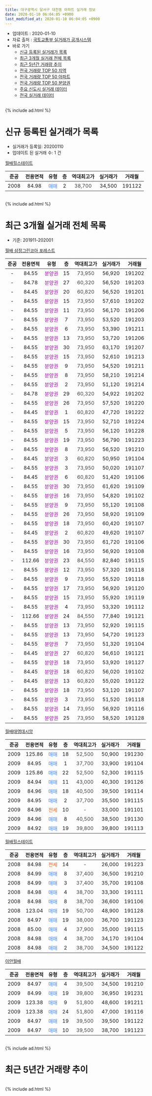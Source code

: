 ```yaml
---
title: 대구광역시 달서구 대천동 아파트 실거래 정보
date: 2020-01-10 06:04:05 +0900
last_modified_at: 2020-01-10 06:04:05 +0900
---
```


* 업데이트 : 2020-01-10
* 자료 출처 : [국토교통부 실거래가 공개시스템](http://rt.molit.go.kr)
* 바로 가기
    * [신규 등록된 실거래가 목록](#신규-등록된-실거래가-목록)
    * [최근 3개월 실거래 전체 목록](#최근-3개월-실거래-전체-목록)
    * [최근 5년간 거래량 추이](#최근-5년간-거래량-추이)
    * [전국 거래량 TOP 50 지역](https://inasie.github.io/apt-trade-info/최근-3개월-전국에서-가장-거래가-많이-발생한-지역)
    * [전국 거래량 TOP 50 아파트](https://inasie.github.io/apt-trade-info/최근-3개월-전국에서-가장-거래가-많이-발생한-아파트)
    * [전국 거래량 TOP 50 분양권](https://inasie.github.io/apt-trade-info/최근-3개월-전국에서-가장-거래가-많이-발생한-분양권)
    * [주요 신도시 실거래 데이터](https://inasie.github.io/apt-trade-info/주요-신도시)
    * [전국 실거래 데이터](https://inasie.github.io/apt-trade-info/전국)
<br>
{% include ad.html %}
<br>

# 신규 등록된 실거래가 목록
* 실거래가 등록일: 20200110
* 업데이트 된 실거래 수: 1 건


[월배힐스테이트](https://search.naver.com/search.naver?query=%EB%8C%80%EA%B5%AC%EA%B4%91%EC%97%AD%EC%8B%9C+%EB%8B%AC%EC%84%9C%EA%B5%AC+%EB%8C%80%EC%B2%9C%EB%8F%99+%EC%9B%94%EB%B0%B0%ED%9E%90%EC%8A%A4%ED%85%8C%EC%9D%B4%ED%8A%B8)

|준공|전용면적|유형|층|역대최고가|실거래가|거래월|
|:---:|:---:|:---:|:---:|:---:|:---:|:---:|
|2008|84.98|<span style="color:#4285f3">매매</span>|2|<span style="color:#444444">38,700</span>|34,500|191122|


<br>
{% include ad.html %}
<br>

# 최근 3개월 실거래 전체 목록
* 기준: 201911-202001


[월배 삼정그린코아 포레스트](https://search.naver.com/search.naver?query=%EB%8C%80%EA%B5%AC%EA%B4%91%EC%97%AD%EC%8B%9C+%EB%8B%AC%EC%84%9C%EA%B5%AC+%EB%8C%80%EC%B2%9C%EB%8F%99+%EC%9B%94%EB%B0%B0+%EC%82%BC%EC%A0%95%EA%B7%B8%EB%A6%B0%EC%BD%94%EC%95%84+%ED%8F%AC%EB%A0%88%EC%8A%A4%ED%8A%B8)

|준공|전용면적|유형|층|역대최고가|실거래가|거래월|
|:---:|:---:|:---:|:---:|:---:|:---:|:---:|
|-|84.55|<span style="color:#9C11A5">분양권</span>|15|<span style="color:#444444">73,950</span>|56,920|191202|
|-|84.78|<span style="color:#9C11A5">분양권</span>|27|<span style="color:#444444">60,320</span>|56,520|191203|
|-|84.45|<span style="color:#9C11A5">분양권</span>|20|<span style="color:#444444">60,820</span>|56,520|191201|
|-|84.55|<span style="color:#9C11A5">분양권</span>|15|<span style="color:#444444">73,950</span>|57,610|191202|
|-|84.55|<span style="color:#9C11A5">분양권</span>|11|<span style="color:#444444">73,950</span>|56,170|191206|
|-|84.55|<span style="color:#9C11A5">분양권</span>|7|<span style="color:#444444">73,950</span>|53,520|191203|
|-|84.55|<span style="color:#9C11A5">분양권</span>|6|<span style="color:#444444">73,950</span>|53,390|191211|
|-|84.55|<span style="color:#9C11A5">분양권</span>|13|<span style="color:#444444">73,950</span>|53,720|191206|
|-|84.55|<span style="color:#9C11A5">분양권</span>|30|<span style="color:#444444">73,950</span>|63,170|191207|
|-|84.55|<span style="color:#9C11A5">분양권</span>|15|<span style="color:#444444">73,950</span>|52,610|191213|
|-|84.55|<span style="color:#9C11A5">분양권</span>|9|<span style="color:#444444">73,950</span>|54,520|191211|
|-|84.55|<span style="color:#9C11A5">분양권</span>|8|<span style="color:#444444">73,950</span>|58,210|191214|
|-|84.55|<span style="color:#9C11A5">분양권</span>|2|<span style="color:#444444">73,950</span>|51,120|191214|
|-|84.78|<span style="color:#9C11A5">분양권</span>|29|<span style="color:#444444">60,320</span>|54,922|191202|
|-|84.55|<span style="color:#9C11A5">분양권</span>|26|<span style="color:#444444">73,950</span>|57,520|191220|
|-|84.45|<span style="color:#9C11A5">분양권</span>|1|<span style="color:#444444">60,820</span>|47,720|191222|
|-|84.55|<span style="color:#9C11A5">분양권</span>|15|<span style="color:#444444">73,950</span>|52,710|191224|
|-|84.55|<span style="color:#9C11A5">분양권</span>|5|<span style="color:#444444">73,950</span>|56,120|191228|
|-|84.55|<span style="color:#9C11A5">분양권</span>|19|<span style="color:#444444">73,950</span>|56,790|191223|
|-|84.55|<span style="color:#9C11A5">분양권</span>|8|<span style="color:#444444">73,950</span>|56,520|191210|
|-|84.45|<span style="color:#9C11A5">분양권</span>|3|<span style="color:#444444">60,820</span>|50,950|191104|
|-|84.55|<span style="color:#9C11A5">분양권</span>|3|<span style="color:#444444">73,950</span>|50,020|191107|
|-|84.45|<span style="color:#9C11A5">분양권</span>|6|<span style="color:#444444">60,820</span>|51,420|191106|
|-|84.55|<span style="color:#9C11A5">분양권</span>|30|<span style="color:#444444">73,950</span>|61,620|191109|
|-|84.55|<span style="color:#9C11A5">분양권</span>|16|<span style="color:#444444">73,950</span>|54,820|191102|
|-|84.55|<span style="color:#9C11A5">분양권</span>|9|<span style="color:#444444">73,950</span>|55,120|191108|
|-|84.55|<span style="color:#9C11A5">분양권</span>|26|<span style="color:#444444">73,950</span>|58,920|191109|
|-|84.55|<span style="color:#9C11A5">분양권</span>|18|<span style="color:#444444">73,950</span>|60,420|191107|
|-|84.45|<span style="color:#9C11A5">분양권</span>|2|<span style="color:#444444">60,820</span>|49,620|191107|
|-|84.55|<span style="color:#9C11A5">분양권</span>|30|<span style="color:#444444">73,950</span>|61,720|191106|
|-|84.55|<span style="color:#9C11A5">분양권</span>|16|<span style="color:#444444">73,950</span>|56,920|191108|
|-|112.66|<span style="color:#9C11A5">분양권</span>|23|<span style="color:#444444">84,550</span>|82,840|191115|
|-|84.55|<span style="color:#9C11A5">분양권</span>|12|<span style="color:#444444">73,950</span>|57,320|191118|
|-|84.55|<span style="color:#9C11A5">분양권</span>|9|<span style="color:#444444">73,950</span>|55,520|191118|
|-|84.55|<span style="color:#9C11A5">분양권</span>|17|<span style="color:#444444">73,950</span>|56,920|191120|
|-|84.55|<span style="color:#9C11A5">분양권</span>|15|<span style="color:#444444">73,950</span>|55,920|191119|
|-|84.55|<span style="color:#9C11A5">분양권</span>|4|<span style="color:#444444">73,950</span>|53,320|191112|
|-|112.66|<span style="color:#9C11A5">분양권</span>|24|<span style="color:#444444">84,550</span>|77,840|191121|
|-|84.55|<span style="color:#9C11A5">분양권</span>|13|<span style="color:#444444">73,950</span>|52,920|191115|
|-|84.55|<span style="color:#9C11A5">분양권</span>|13|<span style="color:#444444">73,950</span>|54,720|191123|
|-|84.55|<span style="color:#9C11A5">분양권</span>|7|<span style="color:#444444">73,950</span>|51,320|191104|
|-|84.45|<span style="color:#9C11A5">분양권</span>|27|<span style="color:#444444">60,820</span>|56,610|191121|
|-|84.55|<span style="color:#9C11A5">분양권</span>|18|<span style="color:#444444">73,950</span>|53,920|191127|
|-|84.45|<span style="color:#9C11A5">분양권</span>|18|<span style="color:#444444">60,820</span>|56,020|191102|
|-|84.45|<span style="color:#9C11A5">분양권</span>|13|<span style="color:#444444">60,820</span>|55,020|191122|
|-|84.55|<span style="color:#9C11A5">분양권</span>|18|<span style="color:#444444">73,950</span>|53,120|191107|
|-|84.55|<span style="color:#9C11A5">분양권</span>|3|<span style="color:#444444">73,950</span>|51,520|191118|
|-|84.55|<span style="color:#9C11A5">분양권</span>|14|<span style="color:#444444">73,950</span>|56,920|191116|
|-|84.55|<span style="color:#9C11A5">분양권</span>|25|<span style="color:#444444">73,950</span>|58,520|191128|


<script async src="//pagead2.googlesyndication.com/pagead/js/adsbygoogle.js"></script>
<!-- 기본 -->
<ins class="adsbygoogle"
     style="display:block"
     data-ad-client="ca-pub-2446590836940007"
     data-ad-slot="1659523306"
     data-ad-format="auto"
     data-full-width-responsive="true"></ins>
<script>
(adsbygoogle = window.adsbygoogle || []).push({});
</script>


[월배태영데시앙](https://search.naver.com/search.naver?query=%EB%8C%80%EA%B5%AC%EA%B4%91%EC%97%AD%EC%8B%9C+%EB%8B%AC%EC%84%9C%EA%B5%AC+%EB%8C%80%EC%B2%9C%EB%8F%99+%EC%9B%94%EB%B0%B0%ED%83%9C%EC%98%81%EB%8D%B0%EC%8B%9C%EC%95%99)

|준공|전용면적|유형|층|역대최고가|실거래가|거래월|
|:---:|:---:|:---:|:---:|:---:|:---:|:---:|
|2009|125.86|<span style="color:#4285f3">매매</span>|18|<span style="color:#444444">52,500</span>|50,900|191230|
|2009|84.95|<span style="color:#4285f3">매매</span>|1|<span style="color:#444444">37,700</span>|33,900|191104|
|2009|125.86|<span style="color:#4285f3">매매</span>|22|<span style="color:#444444">52,500</span>|52,300|191115|
|2009|84.94|<span style="color:#4285f3">매매</span>|11|<span style="color:#444444">43,000</span>|40,300|191126|
|2009|84.96|<span style="color:#4285f3">매매</span>|18|<span style="color:#444444">40,500</span>|39,500|191114|
|2009|84.95|<span style="color:#4285f3">매매</span>|2|<span style="color:#444444">37,700</span>|35,500|191115|
|2009|84.96|<span style="color:#ff5a00">전세</span>|10|<span style="color:#444444">-</span>|33,000|191101|
|2009|84.96|<span style="color:#4285f3">매매</span>|8|<span style="color:#444444">40,500</span>|38,500|191130|
|2009|84.92|<span style="color:#4285f3">매매</span>|19|<span style="color:#444444">39,800</span>|39,800|191113|

[월배힐스테이트](https://search.naver.com/search.naver?query=%EB%8C%80%EA%B5%AC%EA%B4%91%EC%97%AD%EC%8B%9C+%EB%8B%AC%EC%84%9C%EA%B5%AC+%EB%8C%80%EC%B2%9C%EB%8F%99+%EC%9B%94%EB%B0%B0%ED%9E%90%EC%8A%A4%ED%85%8C%EC%9D%B4%ED%8A%B8)

|준공|전용면적|유형|층|역대최고가|실거래가|거래월|
|:---:|:---:|:---:|:---:|:---:|:---:|:---:|
|2008|84.98|<span style="color:#ff5a00">전세</span>|14|<span style="color:#444444">-</span>|26,000|191223|
|2008|84.99|<span style="color:#4285f3">매매</span>|8|<span style="color:#444444">37,400</span>|36,500|191210|
|2008|84.99|<span style="color:#4285f3">매매</span>|3|<span style="color:#444444">37,400</span>|35,700|191108|
|2008|84.98|<span style="color:#4285f3">매매</span>|4|<span style="color:#444444">38,700</span>|33,300|191111|
|2008|84.98|<span style="color:#4285f3">매매</span>|8|<span style="color:#444444">38,700</span>|36,600|191106|
|2008|123.04|<span style="color:#4285f3">매매</span>|19|<span style="color:#444444">50,700</span>|48,900|191128|
|2008|84.97|<span style="color:#4285f3">매매</span>|19|<span style="color:#444444">38,000</span>|36,700|191123|
|2008|85.00|<span style="color:#4285f3">매매</span>|4|<span style="color:#444444">37,900</span>|35,000|191115|
|2008|84.98|<span style="color:#4285f3">매매</span>|4|<span style="color:#444444">38,700</span>|34,170|191104|
|2008|84.98|<span style="color:#4285f3">매매</span>|2|<span style="color:#444444">38,700</span>|34,500|191122|

[이안월배](https://search.naver.com/search.naver?query=%EB%8C%80%EA%B5%AC%EA%B4%91%EC%97%AD%EC%8B%9C+%EB%8B%AC%EC%84%9C%EA%B5%AC+%EB%8C%80%EC%B2%9C%EB%8F%99+%EC%9D%B4%EC%95%88%EC%9B%94%EB%B0%B0)

|준공|전용면적|유형|층|역대최고가|실거래가|거래월|
|:---:|:---:|:---:|:---:|:---:|:---:|:---:|
|2009|84.97|<span style="color:#4285f3">매매</span>|4|<span style="color:#444444">39,500</span>|34,500|191210|
|2009|84.99|<span style="color:#4285f3">매매</span>|19|<span style="color:#444444">39,800</span>|36,950|191231|
|2009|123.38|<span style="color:#4285f3">매매</span>|9|<span style="color:#444444">51,800</span>|48,600|191211|
|2009|123.38|<span style="color:#4285f3">매매</span>|24|<span style="color:#444444">51,800</span>|47,000|191116|
|2009|84.97|<span style="color:#4285f3">매매</span>|19|<span style="color:#444444">39,500</span>|39,500|191122|
|2009|84.97|<span style="color:#4285f3">매매</span>|10|<span style="color:#444444">39,500</span>|38,700|191123|


<br>
{% include ad.html %}
<br>

# 최근 5년간 거래량 추이


<div style="width:100%;">
    <canvas id="deal_progress" height="200"></canvas>
</div>

<script>
new Chart(document.getElementById("deal_progress"), {
    type: 'line',
    data: {
        labels: ['201501','201502','201503','201504','201505','201506','201507','201508','201509','201510','201511','201512','201601','201602','201603','201604','201605','201606','201607','201608','201609','201610','201611','201612','201701','201702','201703','201704','201705','201706','201707','201708','201709','201710','201711','201712','201801','201802','201803','201804','201805','201806','201807','201808','201809','201810','201811','201812','201901','201902','201903','201904','201905','201906','201907','201908','201909','201910','201911','201912','202001'],
        datasets: [{
            label: '매매',
            pointRadius: 1,
            data: [8, 16, 31, 11, 11, 17, 14, 8, 6, 6, 1, 3, 2, 2, 5, 2, 1, 3, 4, 12, 8, 12, 12, 5, 3, 10, 14, 7, 11, 23, 15, 18, 12, 6, 11, 8, 13, 8, 25, 5, 15, 8, 2, 9, 7, 13, 8, 4, 3, 8, 10, 6, 453, 87, 39, 52, 41, 41, 47, 25, 0],
            borderColor: "rgba(255, 201, 14, 1)",
            backgroundColor: "rgba(255, 201, 14, 0.5)",
            fill: false,
            lineTension: 0
        },{
            label: '전월세',
            pointRadius: 1,
            data: [7, 5, 11, 8, 6, 6, 9, 5, 5, 4, 4, 4, 10, 4, 8, 5, 6, 3, 4, 8, 5, 8, 5, 6, 8, 7, 9, 2, 3, 3, 5, 5, 8, 5, 3, 4, 7, 6, 6, 3, 4, 6, 2, 5, 8, 6, 6, 8, 2, 5, 8, 3, 5, 10, 7, 3, 4, 2, 1, 1, 0],
            borderColor: "rgba(0, 141, 185, 1)",
            backgroundColor: "rgba(0, 141, 185, 0.5)",
            fill: false,
            lineTension: 0
        }
        ]
    },
    options: {
        responsive: true,
        title: {
            display: false
        },
        tooltips: {
            mode: 'index',
            intersect: false
        },
        hover: {
            mode: 'nearest',
            intersect: true
        },
        scales: {
            xAxes: [{
                display: true,
                scaleLabel: {
                    display: true,
                    labelString: '년/월'
                }
            }],
            yAxes: [{
                display: true,
                ticks: {
                    suggestedMin: 0,
                },
                scaleLabel: {
                    display: true,
                    labelString: '실거래 수'
                }
            }]
        }
    }
});

</script>


<br>
{% include ad.html %}
<br>

